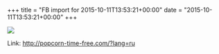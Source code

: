 +++
title = "FB import for 2015-10-11T13:53:21+00:00"
date = "2015-10-11T13:53:21+00:00"
+++

<img src="https://external.xx.fbcdn.net/safe_image.php?d=AQDfUUFiNv4gYwcN&w=130&h=130&url=http%3A%2F%2Fpopcorn-time-free.com%2Fimages%2Fheader-ui.jpg&cfs=1&_nc_hash=AQCwfn2Cb6r5eEA6" />

Link: <a href="http://popcorn-time-free.com/?lang=ru">http://popcorn-time-free.com/?lang=ru</a>
